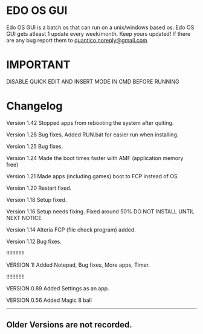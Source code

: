 EDO OS GUI
==========
Edo OS GUI is a batch os that can run on a unix/windows based os.
Edo OS GUI gets atleast 1 update every week/month. Keep yours updated!
If there are any bug report them to quantico.noreply@gmail.com

IMPORTANT
=========
DISABLE QUICK EDIT AND INSERT MODE IN CMD BEFORE RUNNING

Changelog
=========
Version 1.42
Stopped apps from rebooting the system after quiting.

Version 1.28
Bug fixes, Added RUN.bat for easier run when installing.

Version 1.25
Bug fixes.

Version 1.24
Made the boot times faster with AMF (application memory free)

Version 1.21
Made apps (including games) boot to FCP instead of OS

Version 1.20
Restart fixed.

Version 1.18
Setup fixed.

Version 1.16
Setup needs fixing. Fixed around 50% DO NOT INSTALL UNTIL NEXT NOTICE

Version 1.14
Alteria FCP (file check program) added.

Version 1.12
Bug fixes.

!!!!!!!!!!!!

VERSION 1!
Added Notepad, Bug fixes, More apps, Timer.

!!!!!!!!!!!!

VERSION 0.89
Added Settings as an app.

VERSION 0.56
Added Magic 8 ball



----------------------------
Older Versions are not recorded.
----------------------------
